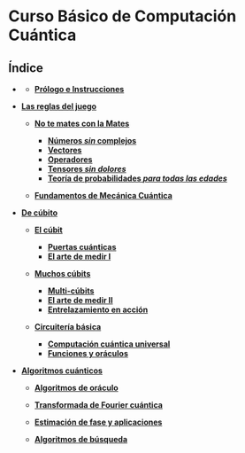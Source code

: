 # Curso Básico de Computación Cuántica
## Índice

- **[ ](./Notebooks/Part_00_Intro)**

    - **[Prólogo e Instrucciones](./Notebooks/Part_00_Intro/Chapter_00_Prólogo_myst.ipynb)**


- **[ Las reglas del juego](./Notebooks/Part_01_Formalismo)**

    - **[No te mates con la Mates](./Notebooks/Part_01_Formalismo/Chapter_01_01_formalismo_matematico_myst.md)**
        - **[Números *sin* complejos](./Notebooks/Part_01_Formalismo/Chapter_01_02_Formalismo_matemático/Section_01_01_Numeros_Complejos_myst.ipynb)**
        - **[Vectores ](./Notebooks/Part_01_Formalismo/Chapter_01_02_Formalismo_matemático/Section_01_02_Vectores_myst.ipynb)**
        - **[Operadores](./Notebooks/Part_01_Formalismo/Chapter_01_02_Formalismo_matemático/Section_01_03_Operadores_myst.ipynb)**
        - **[Tensores *sin dolores*](./Notebooks/Part_01_Formalismo/Chapter_01_02_Formalismo_matemático/Section_01_04_Tensores_myst.ipynb)**
        - **[Teoría de probabilidades *para todas las edades*](./Notebooks/Part_01_Formalismo/Chapter_01_02_Formalismo_matemático/Section_01_05_Probabilidades_myst.ipynb)**

    - **[Fundamentos de Mecánica Cuántica ](./Notebooks/Part_01_Formalismo/Chapter_02_01_Fundamentos_MC_myst.ipynb)**


- **[ De cúbito](./Notebooks/Part_02_Cubits)**

    - **[El cúbit](./Notebooks/Part_02_Cubits/Chapter_01_01_Circuitos_1_cubit_myst.md)**
        - **[Puertas cuánticas](./Notebooks/Part_02_Cubits/Chapter_01_02_Circuitos_1_cubit/Section_021_Cubits_myst.ipynb)**
        - **[El arte de medir I](./Notebooks/Part_02_Cubits/Chapter_01_02_Circuitos_1_cubit/Section_024_El_Arte_de_Medir_I_myst.ipynb)**

    - **[Muchos cúbits](./Notebooks/Part_02_Cubits/Chapter_02_01_Circuitos_multicubit_myst.md)**
        - **[Multi-cúbits](./Notebooks/Part_02_Cubits/Chapter_02_02_Circuitos_multicubit/Section_025_Multicubits_myst.ipynb)**
        - **[El arte de medir II](./Notebooks/Part_02_Cubits/Chapter_02_02_Circuitos_multicubit/Section_026_El_Arte_de_Medir_II_myst.ipynb)**
        - **[Entrelazamiento en acción](./Notebooks/Part_02_Cubits/Chapter_02_02_Circuitos_multicubit/Section_027_Entrelazamiento_myst.ipynb)**

    - **[Circuitería básica](./Notebooks/Part_02_Cubits/Chapter_03_01_Mas_sobre_circuitos_myst.md)**
        - **[Computación cuántica universal](./Notebooks/Part_02_Cubits/Chapter_03_02_Mas_sobre_Circuitos/Section_031_Elementos_Basicos_myst.ipynb)**
        - **[Funciones y oráculos ](./Notebooks/Part_02_Cubits/Chapter_03_02_Mas_sobre_Circuitos/Section_032_CompClasica_myst.ipynb)**

- **[ Algoritmos cuánticos](./Notebooks/Part_03_Algoritmos)**

    - **[Algoritmos de oráculo](./Notebooks/Part_03_Algoritmos/Chapter_041_Alg_Oraculo_myst.ipynb)**


    - **[Transformada de Fourier cuántica ](./Notebooks/Part_03_Algoritmos/Chapter_042_QFT_myst.ipynb)**


    - **[Estimación de fase y aplicaciones](./Notebooks/Part_03_Algoritmos/Chapter_043_QPE_myst.ipynb)**


    - **[Algoritmos de búsqueda](./Notebooks/Part_03_Algoritmos/Chapter_044_Grover_myst.ipynb)**


